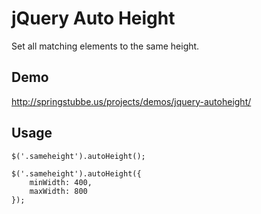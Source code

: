 jQuery Auto Height
=====================

Set all matching elements to the same height.

## Demo
http://springstubbe.us/projects/demos/jquery-autoheight/

## Usage
```
$('.sameheight').autoHeight();
```
```
$('.sameheight').autoHeight({
    minWidth: 400,
    maxWidth: 800
});
```

